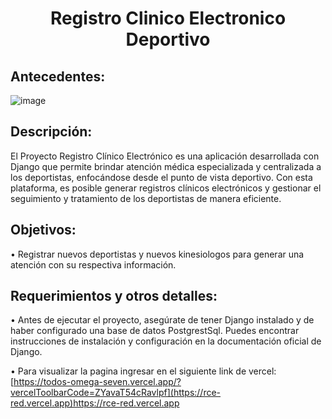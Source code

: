 <div align="center">
  <h1>Registro Clinico Electronico Deportivo</h1>
</div>

## Antecedentes:

![image](https://github.com/David-Alfredo-Concha-Cid/rce/assets/113479167/4f750eb1-12a8-4cac-bae6-8511d6531a42)





## Descripción:

El Proyecto Registro Clínico Electrónico es una aplicación desarrollada con Django que permite brindar atención médica especializada y centralizada a los deportistas, enfocándose desde el punto de vista deportivo. Con esta plataforma, es posible generar registros clínicos electrónicos y gestionar el seguimiento y tratamiento de los deportistas de manera eficiente.
##	Objetivos:

• Registrar nuevos deportistas y nuevos kinesiologos para generar una atención con su respectiva información. 




## Requerimientos y otros detalles:

•	Antes de ejecutar el proyecto, asegúrate de tener Django instalado y de haber configurado una base de datos PostgrestSql. Puedes encontrar instrucciones de instalación y configuración en la documentación oficial de Django.

• Para visualizar la pagina ingresar en el siguiente link de vercel:[https://todos-omega-seven.vercel.app/?vercelToolbarCode=ZYavaT54cRavlpf](https://rce-red.vercel.app)https://rce-red.vercel.app


